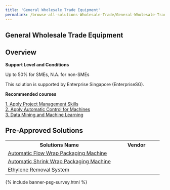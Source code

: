 ```yaml
---
title: 'General Wholesale Trade Equipment'
permalink: /browse-all-solutions-Wholesale-Trade/General-Wholesale-Trade-Equipment
---
```


## General Wholesale Trade Equipment
## Overview

**Support Level and Conditions**

Up to 50% for SMEs, N.A. for non-SMEs

This solution is supported by Enterprise Singapore (EnterpriseSG).

**Recommended courses**



<a href='https://sfec.enterprisejobskills.gov.sg/Course_Internet/CourseDetail.aspx?CoursesReferenceNumber=TGS-2015500716'  target='_blank' rel='noopener'>1. Apply Project Management Skills</a><br>
<a href='https://sfec.enterprisejobskills.gov.sg/Course_Internet/CourseDetail.aspx?CoursesReferenceNumber=TGS-2022013047'  target='_blank' rel='noopener'>2. Apply Automatic Control for Machines</a><br>
<a href='https://sfec.enterprisejobskills.gov.sg/Course_Internet/CourseDetail.aspx?CoursesReferenceNumber=TGS-2020503264'  target='_blank' rel='noopener'>3. Data Mining and Machine Learning</a><br>

## Pre-Approved Solutions

<table>
<tr>
<th style='width: auto;'><b>Solutions Name</b></th>
<th style='width: 30%;'><b>Vendor</b></th>
</tr>
<tr>
<td><a href='/productivity-solutions-grant/solutionrepo/solution1267' target='_blank'>Automatic Flow Wrap Packaging Machine</a><br></td>
<td></td>
</tr>
<tr>
<td><a href='/productivity-solutions-grant/solutionrepo/solution1268' target='_blank'>Automatic Shrink Wrap Packaging Machine</a><br></td>
<td></td>
</tr>
<tr>
<td><a href='/productivity-solutions-grant/solutionrepo/solution1269' target='_blank'>Ethylene Removal System</a><br></td>
<td></td>
</tr>
</table>

{% include banner-psg-survey.html %}

